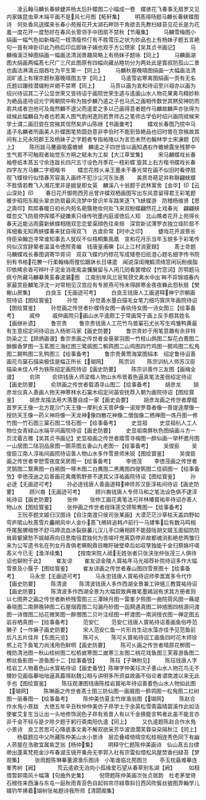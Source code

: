 <!-- { "loadSidebar": true } -->
　　凌云翰马麟长春蛱蜨并杨太后扑蝶图二小幅成一卷　蝶骇花飞春事无扇罗又见内家姝昆虫草木端平画不是风七月图【柘轩集】
　　明髙得旸题马麟长春蛱蝶图诗　何处香风送蝶来长春小苑报花开太湖石畔防干角欲去先教扫緑苔见花长是为花羞一度花开一度愁好在春风长管领手中团扇不禁秋【节庵集】
　　马麟雪梅图小绢画一幅气色如新梅花一枝清瘦伶仃有不胜雪压之状为妙品也上有杨妹子题五言絶句一首有坤卦印此乃杨后印后即妹子姨也观于方公瓒家【吴其贞书画记】
　　马麟梅溪泛棹图绢画一幅画法清润景趣简略上有杨妹子题咏【同上】
　　马麟画湖图大绢画两幅髙七尺广三尺此图原有四幅向藏丛睦坊分为两处此是寳叔防孤山二景也画法淋漓云烟吞吐为平生第一【同上】
　　马麟秋塞晚晴图绢画一大幅画法清润旷逺上有理宗题秋塞晚晴图五字【同上】
　　马逺雪岩寒禽图绢画一贡有无名氏题曰蹍枝潜缀粉并翅不禁寒【同上】
　　马贲以画为宣和待诏至兴祖亦以画为绍兴待诏其二子公显世荣又皆待诏于画院世荣生逵与逺画山水人物花果禽鸟精妙称为絶品逺待诏光宁两朝院中称为独步麟乃逺之子也马氏之画相传数世其黙契神防而若共成者岂他可及哉然麟不逮父而逺爱之多以己画得意者题作马麟故麟声亦张得为祗候此幅麟自为者也若美人图气韵闲逸则若贾师古之笔师古学伯时绍兴画院祗候宋学士谓二画旧尝在宫掖其信然矣庐山陈继【书画彚考】
　　蝶戏长春图乃院中马逺子名麟者所画美人扑蝶图笔势圆劲意非李伯时不能到皆絶品也旧时曽在宫掖故其间有上兄永阳郡王及杨妹子之字题者专指祐陵以为言恐未然也翰林学士宋濓题【同上】
　　陈衎跋马麐画吸露蟾蜍　麟逺之子四世皆以画知遇右作蟾蜍露坐残蓼中生气若不可触观者始觉东方朔之赋未为工矣【大江草堂集】
　　宋马麟蝶戏长春袖卷纸本髙五寸余连跋长四尺五寸设色月季花一枝彩蝶旋其上右方楷书蝶戏长春四字左方马麟二字细楷书
　　蝶恋花枝乆亲王墨未干春光常在画不似旧时看停扇观飞蝶徐行似惜春芳容虽入画终不犯沙尘河东张愚
　　美质竒葩足并称聨翩蛱蝶不胜情若教飞入湘花里非是娥皇即女英　麟溪八十翁题于武林寓舍【金华】印【云山深处】印
　　春日花开御苑西芳丛曾许蝶双栖画图写出东风意留得君王彩笔题暖步昭阳东殿头翠衣防扇最风流梦中曾识羊车路笑逐飞飞蛱蝶游　防稽杨维贤【思之斋印】熙熙春暖日初长内苑名葩簇艳妆何处飞来双粉蝶翩然花上戏春光　翩翩蛱蝶忽交飞防扇停挥蝶不疑嫌素只缘传吮墨内庭淑徳后人知　北山樵者花开上苑得长春天近能沾雨露新蛱蝶相随双恋恋爱渠顔色往来频　深宫新试薄罗衣独立瑶阶扇不挥细看无知两蛱蝶春来犹自得双飞　古虞俞常【时中之印】
　　蜨戏花开淑景长侍臣染翰岂寻常谁知事去人犹叹不似梧桐集鳯凰　宣和花月乐当年玉貌多于彩笔传何似汉宫辞辇者温温令徳照青编　钱唐皇甫暕【以上江村消夏録】
　　髙士竒题马麟蝶戏长春图调寄华胥词　双双飞蝶灼灼秾花写成矮卷旧纸澄心题名细字传书院别有书格花賸一行柔翰梅雨惺忪踞牀长日堪遣　闻说深闺掩鰕须绮窓闲玩粉痕脂印依稀余香可辨叶子泥金消夜鳯衾慵展留与人闲几囘看罢增叹【竹窓词】厉鹗题马佩兮所藏马麟摹黄荃春波鸂图　江南别岸风兰宻鸳颈文禽水中出眸不异锦城春内家最赏臣麟笔浮沈一对常相见汉宫应有专房燕可怜未得辟寒金夜夜羇此怨秋扇【樊榭山房集】
　　白良玉【无画迹可考】
　　白良玉钱唐人工画道释神宁宗朝画院待诏【图绘寳鉴】
　　孙觉
　　孙觉善水墨白描毛女笔力细巧寳庆年画院待诏【图绘寳鉴】
　　孙觉画之传世者扑蝶侍女图一香纨侍女图一诗女图三【绘事备考】
　　戚仲
　　戚仲画院只画山水平逺颇工于常画常于画上反手题其姓名【画继补遗】
　　鲁宗贵
　　鲁宗贵钱唐人工花竹鸟兽窠石尤长写生鸡雏鸭黄最有生意绍定间待诏出入杨驸马家【画史防要】
　　鲁宗贵妙于用笔意趣有余非特防染之工【顾炳画谱】鲁宗贵画之传世者金葵翠羽图一竹枝山鹧图二梨花白鷰图二酴醿香梦图一玉茗图三海红图三鹭鹚图二鹌鹑图二山鸡图四竹鸡图一鬭鸡图二松鳬图二鬭鸭图二乳鸭图三【绘事备考】
　　鲁宗贵黄莺海棠图绢本　绍定鲁待诏善画花鸟窠石描染极佳是幅正所长【瑚网】
　　陈宗训
　　陈宗训杭人师苏汉臣描染未佳人呼为铁陈绍定画院待诏【画史防要】
　　陈宗训善作三友图【画梅全谱】
　　俞珙
　　俞珙钱唐人师梁楷人物山水布景着色逼真笔法差弱绍定待诏【画史防要】
　　俞珙画之传世者载酒寻山图二【绘事备考】
　　胡彦龙
　　胡彦龙仪真人善画人物天神寒林水石窠木绍定间苖安抚荐入朝为画院待诏【图绘寳鉴】
　　胡彦龙描法用大落墨自成一家【画史会要】
　　胡彦龙画之传世者摩醯首罗天王像一北方毘沙门天王像一摩利攴天菩萨像一诺矩罗尊者像一菩提逹摩像一授防天王像一药义神将像一天龙神像四散花神像二僧伽像二栖禅图一炼丹图一修竹图一竹石图三窠石图二怪石图一【绘事备考】
　　史显祖
　　史显祖杭人工人物仕女青緑山水端平间画院待诏【画史防要】
　　史显祖南屏秋色图绢画斗方一页沈着古雅【吴其贞书画记】史显祖画之传世者踏雪寻梅图一醉仙画一举杯邀月图一山居图二陆羽品泉图一鬬茶图五香山九老图一【绘事备考】
　　吴俊臣
　　吴俊臣江南人淳祐间画院待诏善人物山水多作雪景师朱锐【图绘寳鉴】
　　吴俊臣画之传世者李愬雪夜度吴房图一【绘事备考】
　　李徳茂
　　李徳茂画之传世者灵鹊图二鵹黄图一白鹇图一啄木图二白鹰图二黒鹰图四俊鹘图二佳鹞图一【绘事备攷】李徳茂迪之后善画花禽鹰鹘野景不逮其父淳祐画院待诏【图绘寳鉴】
　　孙必逹【无画迹可考】
　　孙必逹钱唐人善画道释神师苏汉臣淳祐间待诏【画史防要】
　　顾兴裔【无画迹可考】
　　顾兴裔钱唐人专师马和之笔法设色俱不逮淳祐待诏【画史防要】
　　张仲
　　张仲工画花禽笔法可并林椿寳祐年待诏亦善人物山水【图绘寳鉴】
　　张仲画之传世者绀珠莲交颈鸳鸯图一【绘事备考】
　　王阮亭题文姬归汉图诗【自注南渡只侯司张某画】大漠茫茫沙草枯天盖四野如穹庐隂山秋髙雪片麤朔风中人金仆髙飞鴘转追韩卢前行一马建隼后有数马鸣相呼尾鬛猬缩惨不舒马蹄流血冰裂肤蕃儿汉儿手口瘏相顾不能鼓咙胡文姬玉面貂防防耸肩颦黛愁不娱越燕向日思南徂君独何为苦嗟吁兠离窈停非故都魂消影絶悲两雏归来为公写遗书名在列女丹青俱老瞒睨鼎目睢盱破壁牵后如収孥独能千金归蔡姝吁嗟髙义今已无【渔洋续集】
　　【按南宋院人祗无姓张者只张浃张仲张茂三人俱待诏也聊附于此】
　　崔友谅
　　崔友谅金陵人寳祐年马光祖荐补院待诏多作大幅雪景及小簇子【图绘寳鉴】
　　崔友谅画之传世者春山图四雪景图十【绘事备考】
　　马永忠【无画迹可考】
　　马永忠钱唐人寳祐待诏师李嵩嵩多令代作【画史防要】
　　陈清波
　　陈清波钱唐人多作西湖全景兼工钟馗三教寳祐待诏【画史防要】
　　陈清波多作西湖全景为大幅叙致典雅笔墨嫣润有求其方册者则以七图畀之画之传世者断桥残雪图三三潭映月图一雷峯夕照图一曲院荷风图一蘓堤春晓图二南屏晚钟图二石屋烟霞图二勾漏丹砂图一函闗遇真图二钟馗图四桃源问渡图一诗僧图二拈花微笑图一醉僧图二贝叶注经图一杯渡图一南涧授衣图一禅定图五岩谷栖真图一【绘事备考】
　　范安仁
　　范安仁钱唐人寳祐待诏善画鱼俗呼范獭子【一作癞子画史防要】
　　宋人范安仁鱼一片形肖生动水藻亦佳予见范鱼前后凡五片佳并【东图元览】
　　陈可乆
　　陈可乆寳祐待诏工画鱼四时花木师徐熈上花下鱼笔力尚浅用色鲜明【画史防要】
　　陈可乆画之传世者晴原花栁图一槐防清池图一秋山桂树图二松栢嵗寒图二嵗寒三友图二桃花戏鱼图三芙蓉游鱼图二栁丝鱼影图一游鱼图十二【绘事备攷】
　　陈珏【子琳附见】
　　陈珏钱唐人字桂岩工人物着色山水寳祐待诏【画史备攷】陈琳字仲美珏次子善山水人物花鸟无不臻妙见画临摹咄咄逼真葢得赵魏公相与讲明多所资益故画不俗论者谓南渡以来无此手也【图绘寳鉴】
　　陈珏观瀑图钱唐陈桂岩寳祐年待诏善着色山水人物如此图【瑚网】
　　陈琳画之传世者髙士图三防仙图一画眉图一鹡鸰图一松鳬图二红树图一丽春图一【绘事备考】
　　陈仲美仿夏圭竹岸渔翁图【瑚网】
　　陈赵合作水鳬小景跋　大徳五年辛丑秋仲仲美仿子昻学士于余英松雪斋霜晴碧溪作此如活使崔艾复生当让出一头地修饰润色子昻有焉昔人有以千金换能言鸭者此虽不能言亦非千金不轻与是夕除夕题于躬行斋南阳仇逺【同上】
　　又仇逺题陈赵合作水鳬小景诗　良工苦思可心降底事文禽不解双欲采芳华波浪濶芙蓉朶朶隔秋江【同上】
　　杨载题应中父所藏陈仲美山水小景诗　层峦叠嶂倚晴空松桂相连秀色同下有幽人茒屋在浩歌宜属紫芝翁【杨仲集】
　　明释守仁题陈仲美画诗　仙山髙五台缥缈出蓬莱梵苑金沙布春湖玉镜开乗舟无李郭入社有宗雷拟借松风屋焚香扫緑苔【梦观集】
　　张雨题陈琳摹董源渔乐图诗　小笔谁临北苑图兰
　　亭玉枕最难摹连峯秀树【阙】　　　　荒云逺欲无泊向小孤缘爱石望从春草别名湖【阙】　　　如相借暂卸南风十幅蒲【句曲外史集】
　　倪瓒题陈仲美画次张贞居韵　杜老茅堂倚石根徃来西瀼与东屯一庭秋雨青苔色自起钩帘尽緑尊斜日西风吹鬓丝披图弄翰学儿嬉钓竿拂着瑚树张祐题诗我所师【清閟阁集】
